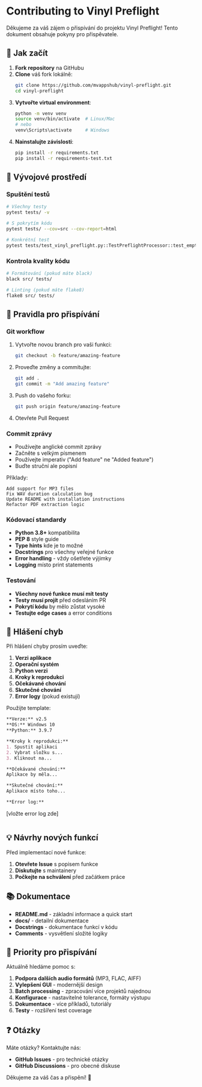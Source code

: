 # Contributing to Vinyl Preflight

Děkujeme za váš zájem o přispívání do projektu Vinyl Preflight! Tento dokument obsahuje pokyny pro přispěvatele.

## 🚀 Jak začít

1. **Fork repository** na GitHubu
2. **Clone** váš fork lokálně:
   ```bash
   git clone https://github.com/mvappshub/vinyl-preflight.git
   cd vinyl-preflight
   ```
3. **Vytvořte virtual environment**:
   ```bash
   python -m venv venv
   source venv/bin/activate  # Linux/Mac
   # nebo
   venv\Scripts\activate     # Windows
   ```
4. **Nainstalujte závislosti**:
   ```bash
   pip install -r requirements.txt
   pip install -r requirements-test.txt
   ```

## 🔧 Vývojové prostředí

### Spuštění testů
```bash
# Všechny testy
pytest tests/ -v

# S pokrytím kódu
pytest tests/ --cov=src --cov-report=html

# Konkrétní test
pytest tests/test_vinyl_preflight.py::TestPreflightProcessor::test_empty_directory -v
```

### Kontrola kvality kódu
```bash
# Formátování (pokud máte black)
black src/ tests/

# Linting (pokud máte flake8)
flake8 src/ tests/
```

## 📝 Pravidla pro přispívání

### Git workflow
1. Vytvořte novou branch pro vaši funkci:
   ```bash
   git checkout -b feature/amazing-feature
   ```
2. Proveďte změny a commitujte:
   ```bash
   git add .
   git commit -m "Add amazing feature"
   ```
3. Push do vašeho forku:
   ```bash
   git push origin feature/amazing-feature
   ```
4. Otevřete Pull Request

### Commit zprávy
- Používejte anglické commit zprávy
- Začněte s velkým písmenem
- Používejte imperativ ("Add feature" ne "Added feature")
- Buďte struční ale popisní

Příklady:
```
Add support for MP3 files
Fix WAV duration calculation bug
Update README with installation instructions
Refactor PDF extraction logic
```

### Kódovací standardy
- **Python 3.8+** kompatibilita
- **PEP 8** style guide
- **Type hints** kde je to možné
- **Docstrings** pro všechny veřejné funkce
- **Error handling** - vždy ošetřete výjimky
- **Logging** místo print statements

### Testování
- **Všechny nové funkce musí mít testy**
- **Testy musí projít** před odesláním PR
- **Pokrytí kódu** by mělo zůstat vysoké
- **Testujte edge cases** a error conditions

## 🐛 Hlášení chyb

Při hlášení chyby prosím uveďte:

1. **Verzi aplikace**
2. **Operační systém**
3. **Python verzi**
4. **Kroky k reprodukci**
5. **Očekávané chování**
6. **Skutečné chování**
7. **Error logy** (pokud existují)

Použijte template:
```markdown
**Verze:** v2.5
**OS:** Windows 10
**Python:** 3.9.7

**Kroky k reprodukci:**
1. Spustit aplikaci
2. Vybrat složku s...
3. Kliknout na...

**Očekávané chování:**
Aplikace by měla...

**Skutečné chování:**
Aplikace místo toho...

**Error log:**
```
[vložte error log zde]
```
```

## 💡 Návrhy nových funkcí

Před implementací nové funkce:

1. **Otevřete Issue** s popisem funkce
2. **Diskutujte** s maintainery
3. **Počkejte na schválení** před začátkem práce

## 📚 Dokumentace

- **README.md** - základní informace a quick start
- **docs/** - detailní dokumentace
- **Docstrings** - dokumentace funkcí v kódu
- **Comments** - vysvětlení složité logiky

## 🎯 Priority pro přispívání

Aktuálně hledáme pomoc s:

1. **Podpora dalších audio formátů** (MP3, FLAC, AIFF)
2. **Vylepšení GUI** - modernější design
3. **Batch processing** - zpracování více projektů najednou
4. **Konfigurace** - nastavitelné tolerance, formáty výstupu
5. **Dokumentace** - více příkladů, tutoriály
6. **Testy** - rozšíření test coverage

## ❓ Otázky

Máte otázky? Kontaktujte nás:

- **GitHub Issues** - pro technické otázky
- **GitHub Discussions** - pro obecné diskuse

Děkujeme za váš čas a přispění! 🙏
